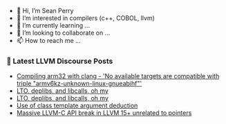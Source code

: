 - 👋 Hi, I’m Sean Perry
- 👀 I’m interested in compilers (c++, COBOL, llvm)
- 🌱 I’m currently learning ...
- 💞️ I’m looking to collaborate on ...
- 📫 How to reach me ...

<!---
s66perry/s66perry is a ✨ special ✨ repository because its `README.md` (this file) appears on your GitHub profile.
You can click the Preview link to take a look at your changes.
--->
### 📕 Latest LLVM Discourse Posts

<!-- DISCOURSE-LLVM:START -->
- [Compiling arm32 with clang - &#39;No available targets are compatible with triple &quot;armv6kz-unknown-linux-gnueabihf&quot;&#39;](https://discourse.llvm.org/t/compiling-arm32-with-clang-no-available-targets-are-compatible-with-triple-armv6kz-unknown-linux-gnueabihf/64518#post_1)
- [LTO, deplibs, and libcalls, oh my](https://discourse.llvm.org/t/lto-deplibs-and-libcalls-oh-my/64510#post_2)
- [LTO, deplibs, and libcalls, oh my](https://discourse.llvm.org/t/lto-deplibs-and-libcalls-oh-my/64510#post_1)
- [Use of class template argument deduction](https://discourse.llvm.org/t/use-of-class-template-argument-deduction/64507#post_2)
- [Massive LLVM-C API break in LLVM 15+ unrelated to pointers](https://discourse.llvm.org/t/massive-llvm-c-api-break-in-llvm-15-unrelated-to-pointers/64407#post_13)
<!-- DISCOURSE-LLVM:END -->

